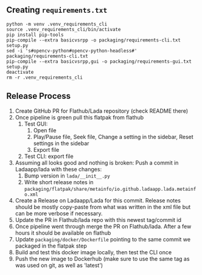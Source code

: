 ## Creating `requirements.txt`
```shell
python -m venv .venv_requirements_cli
source .venv_requirements_cli/bin/activate
pip install pip-tools
pip-compile --extra basicvsrpp -o packaging/requirements-cli.txt setup.py
sed -i 's#opencv-python#opencv-python-headless#' packaging/requirements-cli.txt
pip-compile --extra basicvsrpp,gui -o packaging/requirements-gui.txt setup.py
deactivate
rm -r .venv_requirements_cli
```

## Release Process
1. Create GitHub PR for Flathub/Lada repository (check README there)
2. Once pipeline is green pull this flatpak from flathub
   1. Test GUI: 
        1. Open file
        2. Play/Pause file, Seek file, Change a setting in the sidebar, Reset settings in the sidebar
        3. Export file
   2. Test CLI: export file
3. Assuming all looks good and nothing is broken: Push a commit in Ladaapp/lada with these changes:
    1. Bump version in `lada/__init__.py`
    2. Write short release notes in `packaging/flatpak/share/metainfo/io.github.ladaapp.lada.metainfo.xml`
3. Create a Release on Ladaapp/Lada for this commit. Release notes should be mostly copy-paste from what was written in the xml file but can be more verbose if necessary.
4. Update the PR in Flathub/lada repo with this newest tag/commit id
5. Once pipeline went through merge the PR on Flathub/lada. After a few hours it should be available on flathub
6. Update `packaging/docker/Dockerfile` pointing to the same commit we packaged in the flatpak step
7. Build and test this docker image locally, then test the CLI once
8. Push the new image to Dockerhub (make sure to use the same tag as was used on git, as well as 'latest')